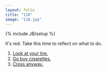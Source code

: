 ```yaml
---
layout: folio
title: "118"
image: "118.jpg"
---
```

{% include JB/setup %}

<div class="copy">
	<p>It's red. Take this time to reflect on what to do.</p>
</div>

<div class="choice">
	<ol>
		<li><a href="106.html">Look at your tire.</a></li>
		<li><a href="026.html">Go buy cigarettes.</a></li>
		<li><a href="120.html">Cross anyway.</a></li>
	</ol>
</div>